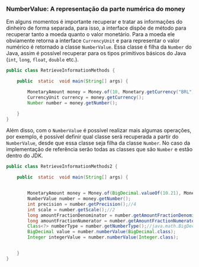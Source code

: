 ### NumberValue: A representação da parte numérica do money


Em alguns momentos é importante recuperar e tratar as informações do dinheiro de forma separada, para isso, a interface dispõe de método para recuperar tanto a moeda quanto o valor monetário. Para a moeda ele obviamente retorna a interface ```CurrencyUnit``` e para representar o valor numérico é retornado a classe ```NumberValue```. Essa classe é filha da ```Number``` do Java, assim é possível recuperar para os tipos primitivos básicos do Java (```int```, ```long```, ```float```, ```double``` etc.).


```java
public class RetrieveInformationMethods {

    public  static  void main(String[] args) {

        MonetaryAmount money = Money.of(10, Monetary.getCurrency("BRL"));
        CurrencyUnit currency = money.getCurrency();
        Number number = money.getNumber();

    }
}
```

Além disso, com o ```NumberValue``` é possível realizar mais algumas operações, por exemplo, é possível definir qual classe será recuperada a partir do ```NumberValue```, desde que essa classe seja filha da classe ```Number```. No caso da implementação de referência serão todas as classes que são ```Number``` e estão dentro do JDK.


```java
public class RetrieveInformationMethods2 {

    public  static  void main(String[] args) {


        MonetaryAmount money = Money.of(BigDecimal.valueOf(10.21), Monetary.getCurrency("BRL"));
        NumberValue number = money.getNumber();
        int precision = number.getPrecision();//4
        int scale = number.getScale();//2
        long amountFractionDenominator = number.getAmountFractionDenominator();//21
        long amountFractionNumerator = number.getAmountFractionNumerator();//10
        Class<?> numberType = number.getNumberType();//java.math.BigDecimal
        BigDecimal value = number.numberValue(BigDecimal.class);
        Integer integerValue = number.numberValue(Integer.class);


    }
}
```

